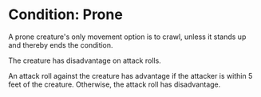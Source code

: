 # Condition: Prone
A prone creature's only movement option is to crawl, unless it stands up and thereby ends the condition.

The creature has disadvantage on attack rolls.

An attack roll against the creature has advantage if the attacker is within 5 feet of the creature. Otherwise, the attack roll has disadvantage.
